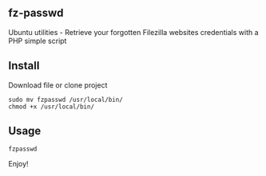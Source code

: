 ## fz-passwd

Ubuntu utilities - Retrieve your forgotten Filezilla websites credentials with a PHP simple script

## Install

Download file or clone project

```
sudo mv fzpasswd /usr/local/bin/
chmod +x /usr/local/bin/
```

## Usage

```
fzpasswd
```

Enjoy!
